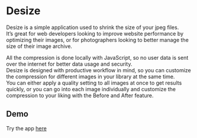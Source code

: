 # Desize
Desize is a simple application used to shrink the size of your jpeg files.   
It’s great for web developers looking to improve website performance by optimizing their images, or for photographers looking to better manage the size of their image archive.  

All the compression is done locally with JavaScript, so no user data is sent over the internet for better data usage and security.  
Desize is designed with productive workflow in mind, so you can customize the compression for different images in your library at the same time.  
You can either apply a quality setting to all images at once to get results quickly, or you can go into each image individually and customize the compression to your liking with the Before and After feature.

## Demo
Try the app [here](https://www.wicecloud.com/image-desize/)